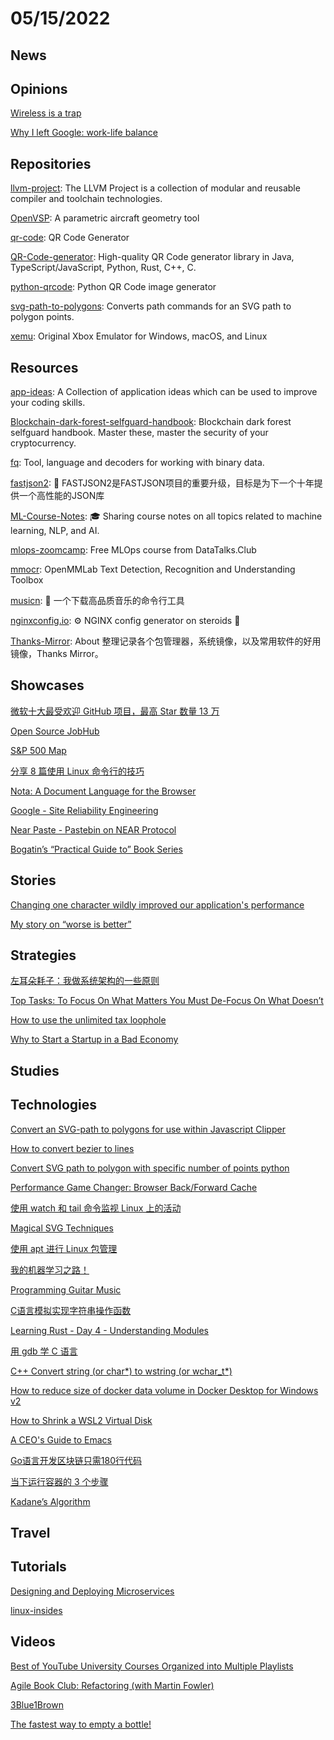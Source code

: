# 05/15/2022

## News

## Opinions
[Wireless is a trap](https://www.benkuhn.net/wireless/)

[Why I left Google: work-life balance](https://www.scottkennedy.us/balance.html)

## Repositories
[llvm-project](https://github.com/llvm/llvm-project): The LLVM Project is a collection of modular and reusable compiler and toolchain technologies.

[OpenVSP](https://github.com/OpenVSP/OpenVSP): A parametric aircraft geometry tool

[qr-code](https://github.com/endroid/qr-code): QR Code Generator

[QR-Code-generator](https://github.com/nayuki/QR-Code-generator): High-quality QR Code generator library in Java, TypeScript/JavaScript, Python, Rust, C++, C.

[python-qrcode](https://github.com/lincolnloop/python-qrcode): Python QR Code image generator

[svg-path-to-polygons](https://github.com/Phrogz/svg-path-to-polygons): Converts path commands for an SVG path to polygon points.

[xemu](https://github.com/mborgerson/xemu): Original Xbox Emulator for Windows, macOS, and Linux

## Resources
[app-ideas](https://github.com/florinpop17/app-ideas): A Collection of application ideas which can be used to improve your coding skills.

[Blockchain-dark-forest-selfguard-handbook](https://github.com/slowmist/Blockchain-dark-forest-selfguard-handbook): Blockchain dark forest selfguard handbook. Master these, master the security of your cryptocurrency.

[fq](https://github.com/wader/fq): Tool, language and decoders for working with binary data.

[fastjson2](https://github.com/alibaba/fastjson2): 🚄 FASTJSON2是FASTJSON项目的重要升级，目标是为下一个十年提供一个高性能的JSON库

[ML-Course-Notes](https://github.com/dair-ai/ML-Course-Notes): 🎓 Sharing course notes on all topics related to machine learning, NLP, and AI.

[mlops-zoomcamp](https://github.com/DataTalksClub/mlops-zoomcamp): Free MLOps course from DataTalks.Club

[mmocr](https://github.com/open-mmlab/mmocr): OpenMMLab Text Detection, Recognition and Understanding Toolbox

[musicn](https://github.com/zonemeen/musicn): 🎵 一个下载高品质音乐的命令行工具

[nginxconfig.io](https://github.com/digitalocean/nginxconfig.io): ⚙️ NGINX config generator on steroids 💉

[Thanks-Mirror](https://github.com/eryajf/Thanks-Mirror): About
整理记录各个包管理器，系统镜像，以及常用软件的好用镜像，Thanks Mirror。

## Showcases
[微软十大最受欢迎 GitHub 项目，最高 Star 数量 13 万](https://www.oschina.net/news/195060/microsoft-top-10-popular-github-repo)

[Open Source JobHub](https://opensourcejobhub.com/)

[S&P 500 Map](https://finviz.com/map.ashx?st=ytd)

[分享 8 篇使用 Linux 命令行的技巧](https://linux.cn/article-14570-1.html)

[Nota: A Document Language for the Browser](https://nota-lang.org/)

[Google - Site Reliability Engineering](https://sre.google/books/)

[Near Paste - Pastebin on NEAR Protocol](https://nearpaste.vercel.app/)

[Bogatin’s “Practical Guide to” Book Series](https://resources.altium.com/p/bogatins-practical-guide-book-series)

## Stories
[Changing one character wildly improved our application's performance](https://segment.com/blog/changing-one-character-improved-app-performance/)

[My story on “worse is better”](https://www.sigbus.info/worse-is-better)

## Strategies
[左耳朵耗子：我做系统架构的一些原则](https://mp.weixin.qq.com/s/DDcdJPynOzsfJdlFP3aBBg)

[Top Tasks: To Focus On What Matters You Must De-Focus On What Doesn’t](https://www.smashingmagazine.com/2022/05/top-tasks-focus-what-matters-must-defocus-what-doesnt/)

[How to use the unlimited tax loophole](https://axiomalpha.com/how-to-use-the-unlimited-tax-loophole/)

[Why to Start a Startup in a Bad Economy](http://www.paulgraham.com/badeconomy.html)

## Studies

## Technologies
[Convert an SVG-path to polygons for use within Javascript Clipper](https://stackoverflow.com/questions/15247711/convert-an-svg-path-to-polygons-for-use-within-javascript-clipper)

[How to convert bezier to lines](https://graphicdesign.stackexchange.com/questions/142798/how-to-convert-bezier-to-lines)

[Convert SVG path to polygon with specific number of points python](https://stackoverflow.com/questions/70530958/convert-svg-path-to-polygon-with-specific-number-of-points-python)

[Performance Game Changer: Browser Back/Forward Cache](https://www.smashingmagazine.com/2022/05/performance-game-changer-back-forward-cache/)

[使用 watch 和 tail 命令监视 Linux 上的活动](https://linux.cn/article-14557-1.html)

[Magical SVG Techniques](https://www.smashingmagazine.com/2022/05/magical-svg-techniques/)

[使用 apt 进行 Linux 包管理](https://linux.cn/article-14558-1.html)

[我的机器学习之路！](https://mp.weixin.qq.com/s/2-V1kFbSzi3Z5UJ7GV_WBw)

[Programming Guitar Music](https://timiskhakov.github.io/posts/programming-guitar-music)

[C语言模拟实现字符串操作函数](https://juejin.cn/post/7096317414115115039)

[Learning Rust - Day 4 - Understanding Modules](https://www.geekabyte.io/2020/01/learning-rust-day-4-understanding.html)

[用 gdb 学 C 语言](https://zhuanlan.zhihu.com/p/483372519)

[C++ Convert string (or char*) to wstring (or wchar_t*)](https://stackoverflow.com/questions/2573834/c-convert-string-or-char-to-wstring-or-wchar-t)

[How to reduce size of docker data volume in Docker Desktop for Windows v2](https://dev.to/marzelin/how-to-reduce-size-of-docker-data-volume-in-docker-desktop-for-windows-v2-5d38)

[How to Shrink a WSL2 Virtual Disk](https://stephenreescarter.net/how-to-shrink-a-wsl2-virtual-disk/)

[A CEO's Guide to Emacs](https://www.fugue.co/blog/2015-11-11-guide-to-emacs.html)

[Go语言开发区块链只需180行代码](https://www.cnblogs.com/helloworld2018/p/9009043.html)

[当下运行容器的 3 个步骤](https://linux.cn/article-14584-1.html)

[Kadane’s Algorithm](https://www.codingninjas.com/blog/2020/09/17/a-quick-look-at-kadanes-algorithm/)

## Travel

## Tutorials
[Designing and Deploying Microservices](https://www.nginx.com/resources/library/designing-deploying-microservices/)

[linux-insides](https://0xax.gitbooks.io/linux-insides/content/)

## Videos
[Best of YouTube University Courses Organized into Multiple Playlists](https://news.ycombinator.com/newest)

[Agile Book Club: Refactoring (with Martin Fowler)](https://www.jamesshore.com/v2/books/aoad2/book_club/refactoring)

[3Blue1Brown](https://www.3blue1brown.com/)

[The fastest way to empty a bottle!](https://www.youtube.com/shorts/HZbThnZ5-Vs)

